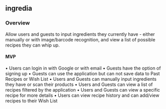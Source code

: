 ## ingredia

### Overview
Allow users and guests to input ingredients they currently have - either manually or with image/barcode recognition, and view a list of possible recipes they can whip up. 

#### MVP
• Users can login in with Google or with email
• Guests have the option of signing up
• Guests can use the application but can not save data to Past Recipes or Wish List
• Users and Guests can manually input ingredients they have or scan their products
• Users and Guests can view a list of recipes filtered by the application
• Users and Guests can view a specific recipe for more details
• Users can view recipe history and can add/view recipes to their Wish List
